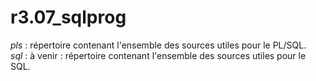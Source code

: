 # r3.07_sqlprog

*pls* : répertoire contenant l'ensemble des sources utiles pour le PL/SQL.  
*sql* : à venir : répertoire contenant l'ensemble des sources utiles pour le SQL.
